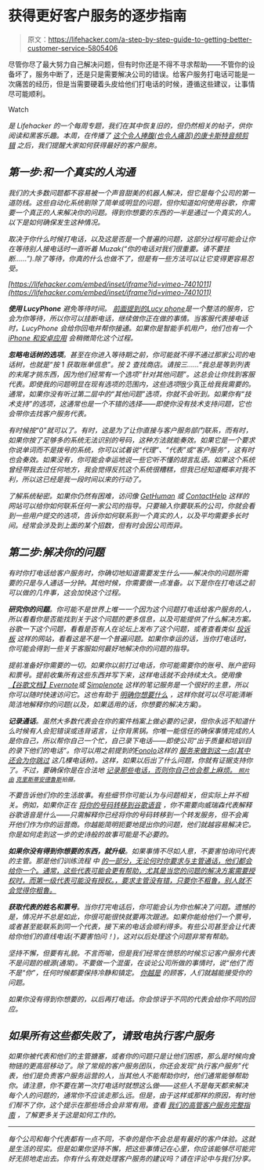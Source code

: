 # 获得更好客户服务的逐步指南

> 原文：<https://lifehacker.com/a-step-by-step-guide-to-getting-better-customer-service-5805406>

尽管你尽了最大努力自己解决问题，但有时你还是不得不寻求帮助——不管你的设备坏了，服务中断了，还是只是需要解决公司的错误。给客户服务打电话可能是一次痛苦的经历，但是当需要硬着头皮给他们打电话的时候，遵循这些建议，让事情尽可能顺利。

Watch

[](http://lifehacker.com/tag/blast-from-the-past)**是 Lifehacker 的一个每周专题，我们在其中恢复旧的，但仍然相关的帖子，供你阅读和黑客乐趣。本周，在传播了* [*这个令人捧腹(也令人痛苦)的康卡斯特音频剪辑*](https://gizmodo.com/its-completely-absurd-how-hard-it-is-to-cancel-comcast-1605040001) *之后，我们提醒大家如何获得最好的客户服务。**

## *第一步:和一个真实的人沟通*

*我们的大多数问题都不容易被一个声音甜美的机器人解决，但它是每个公司的第一道防线。这些自动化系统剔除了简单或明显的问题，但你知道如何使用谷歌，你需要一个真正的人来解决你的问题。得到你想要的东西的一半是通过一个真实的人。以下是如何确保发生这种情况。*

*取决于你什么时候打电话，以及这是否是一个普遍的问题，这部分过程可能会让你在等待别人接电话时一直听着 Muzak(“你的电话对我们很重要。请不要挂断……”).除了等待，你真的什么也做不了，但是有一些方法可以让它变得更容易忍受。*

 *[https://lifehacker.com/embed/inset/iframe?id=vimeo-7401011](https://lifehacker.com/embed/inset/iframe?id=vimeo-7401011)* 

***使用 LucyPhone** 避免等待时间。 [前面提到的](http://lifehacker.com/lucyphone-waits-on-hold-for-customer-service-for-you-5536977)[Lucy phone](http://www.lucyphone.com/)是一个整洁的服务，它会为你等待，所以你可以挂断电话，继续做你正在做的事情。当客服代表接电话时，LucyPhone 会给你回电并帮你接通。如果你是智能手机用户，他们也有一个 [iPhone 和安卓应用](http://lifehacker.com/lucyphone-waits-on-hold-for-you-saves-you-time-and-min-5587956) 会稍微简化这个过程。*

***忽略电话树的选项**。甚至在你进入等待期之前，你可能就不得不通过那家公司的电话树，也就是“按 1 获取账单信息”。按 2 查找商店。请按三……”我总是等到列表的末尾才挑东西，因为他们经常有一个选项“针对其他问题”。这总会让你找到客服代表。即使我的问题明显在现有选项的范围内，这些选项*很少真正*给我我需要的。通常，如果你没有听过第二层中的“其他问题”选项，你就不会听到。如果你有“技术支持”的选项，这通常也是一个不错的选择——即使你没有技术支持问题，它也会带你去找客户服务代表。*

*有时候按“0”就可以了。有时，这是为了让你直接与客户服务部门联系，而有时，如果你按了足够多的系统无法识别的号码，这种方法就能奏效。如果它是一个要求你说单词而不是拨号的系统，你可以试着说“代理”、“代表”或“客户服务”，这有时也会奏效。如果没有，你可能会幸运地说一些它听不懂的胡言乱语。如果这个系统曾经带我去过任何地方，我会觉得反抗这个系统很糟糕，但我已经知道概率对我不利，所以这已经是我一段时间以来的行动了。*

*了解系统秘密。如果你仍然有困难，访问像 [GetHuman](http://gethuman.com) 或 [ContactHelp](http://contacthelp.com) 这样的网站可以给你如何联系任何一家公司的指导。只要输入你要联系的公司，你就会看到一些用户提交的选项，告诉你如何联系到一个真实的人，以及平均需要多长时间。经常会涉及到上面的某个招数，但有时会因公司而异。*

## *第二步:解决你的问题*

*有时你打电话给客户服务时，你确切地知道需要发生什么——解决你的问题所需要的只是与人通话一分钟。其他时候，你需要做一点准备。以下是你在打电话之前可以做的几件事，这会加快这个过程。*

***研究你的问题**。你可能不是世界上唯一一个因为这个问题打电话给客户服务的人，所以看看你是否能找到关于这个问题的更多信息，以及可能提供了什么解决方案。谷歌一下这个问题，看看是否有人在论坛上发布了这个问题，或者查看类似 [投诉板](http://www.complaintsboard.com) 这样的网站，看看这是不是一个普遍问题。如果你幸运的话，当你打电话时，你可能会得到一些关于客服如何最好地解决你的问题的指导。*

*提前准备好你需要的一切。如果你以前打过电话，你可能需要你的账号、账户密码和票号。提前收集所有这些东西并写下来，这样电话就不会持续太久。使用像 [【谷歌文档】](https://docs.google.com/)[Evernote](http://evernote.com/)或 [Simplenote](http://simplenoteapp.com/) 这样的笔记服务是一个很好的主意，所以你可以随时快速访问它。这也有助于 [明确你想要什么](http://lifehacker.com/get-better-customer-service-by-knowing-exactly-what-you-5488448) ，这样你就可以尽可能清晰简洁地解释你的问题(以及，如果适用的话，你想要的解决方案)。*

***记录通话**。虽然大多数代表会在你的案件档案上做必要的记录，但你永远不知道什么时候有人会犯错误或违背诺言，让你背黑锅。你唯一能信任的确保事情完成的人是你自己，所以帮你自己一个忙，自己录下电话——即使公司“出于质量和培训目的录下他们的电话”。你可以用之前提到的[Fonolo](http://consumer.fonolo.com/)这样的 [服务来做到这一点(其中](http://lifehacker.com/fonolo-records-customer-service-calls-for-you-5314278) [还会为你跳过](http://lifehacker.com/fonolo-skips-automated-customer-service-phone-trees-no-5470697) 这几棵电话树)。这样，如果以后出了什么问题，你就有证据支持你了。不过，要确保你是在合法地 [记录那些电话，否则你自己也会惹上麻烦。 <small>*照片由*</small>](http://lifehacker.com/is-it-legal-to-record-phone-calls-5491190) [<small>*克里斯蒂安德鲁斯*</small>](http://www.flickr.com/photos/kirstea/5081608243/in/photostream/)<small>*拍摄。*</small>*

*不要告诉他们你的生活故事。有些细节你可能认为与问题相关，但实际上并不相关。例如，如果你正在 [将你的号码转移到谷歌语音](http://lifehacker.com/how-to-port-your-number-to-google-voice-without-paying-30815583) ，你不需要向威瑞森代表解释谷歌语音是什么——只需解释你已经将你的号码转移到一个转发服务，但不会离开他们作为你的运营商。你越能简明扼要地提出你的问题，他们就越容易解决它。你是如何走到这一步的史诗般的故事可能是不必要的。*

***如果你没有得到你想要的东西，就升级**。如果事情不尽如人意，不要害怕询问代表的主管。那是他们训练流程 中 [的一部分，无论何时你要求与主管通话，他们都会给你一个。通常，这些代表可能会更有帮助，尤其是当您的问题的解决方案需要授权时，而第一级代表可能没有授权。，要求主管没有错，只要你不粗鲁，别人就不会觉得你粗鲁。](http://lifehacker.com/use-escalation-to-move-customer-service-issues-along-5330465)*

***获取代表的姓名和票号**。当你打完电话后，你可能会认为你也解决了问题。遗憾的是，情况并不总是如此，你很可能很快就要再次跟进。如果你能给他们一个票号，或者甚至能联系到同一个代表，接下来的电话会顺利得多。有些公司甚至会让代表给你他们的直线电话(不要害怕问！)，这对以后处理这个问题非常有帮助。*

*坚持不懈，但要有礼貌。不言而喻，但是我们经常在愤怒的时候忘记客户服务代表不是问题的根源(通常)。不要做一个混蛋，在谈论公司所做的事情时，说“他们”而不是“你”，任何时候都要保持冷静和镇定。 [你越是](https://lifehacker.com/how-to-get-great-customer-service-without-losing-your-c-570727938) 的顾客，人们就越能接受你的问题。*

*如果你没有得到你想要的，以后再打电话。你会惊讶于不同的代表会给你不同的回应。*

## *如果所有这些都失败了，请致电执行客户服务*

*如果你被代表和他们的主管搪塞，或者你的问题只是让他们困惑，那么是时候向食物链的更高层移动了。除了常规的客户服务团队，你还会发现“执行客户服务”代表，他们是负责客户服务运营的人，当其他人不能帮助你时，他们通常能够帮助你。请注意，你不要在第一次打电话时就想这么做——这些人不是每天都来解决每个人的问题的，通常你不应该走那么远。但是，由于这样或那样的原因，有时他们帮不了你，这个提示在那些场合会非常有用。查看 [我们的高管客户服务完整指南](https://lifehacker.com/how-to-contact-executive-customer-service-and-get-your-1563732113) ，了解更多关于这是如何工作的。*

* * *

*每个公司和每个代表都有一点不同，不幸的是你不会总是有最好的客户体验。这就是生活的现实。但是如果你坚持不懈，把这些事情记在心里，你应该能够尽可能完好无损地走出去。你有什么有效处理客户服务的建议吗？请在评论中与我们分享。*